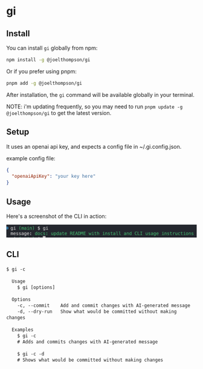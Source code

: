 # gi

## Install

You can install `gi` globally from npm:

```bash
npm install -g @joelthompson/gi
```

Or if you prefer using pnpm:

```bash
pnpm add -g @joelthompson/gi
```

After installation, the `gi` command will be available globally in your terminal.

NOTE: i'm updating frequently, so you may need to run `pnpm update -g @joelthompson/gi` to get the latest version.

## Setup

It uses an openai api key, and expects a config file in ~/.gi.config.json.

example config file:

```json
{
  "openaiApiKey": "your key here"
}
```

## Usage

Here's a screenshot of the CLI in action:

![alt text](images/screenshot.png)


## CLI

```
$ gi -c

  Usage
    $ gi [options]

  Options
    -c, --commit    Add and commit changes with AI-generated message
    -d, --dry-run   Show what would be committed without making changes

  Examples
    $ gi -c
    # Adds and commits changes with AI-generated message
    
    $ gi -c -d
    # Shows what would be committed without making changes
```
